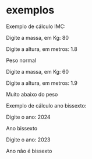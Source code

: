# exemplos

Exemplo de cálculo IMC:

Digite a massa, em Kg: 80

Digite a altura, em metros: 1.8

Peso normal

Digite a massa, em Kg: 60

Digite a altura, em metros: 1.9

Muito abaixo do peso

Exemplo de cálculo ano bissexto:

Digite o ano: 2024

Ano bissexto

Digite o ano: 2023

Ano não é bissexto
